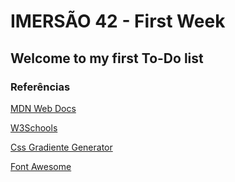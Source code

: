 # IMERSÃO 42 - First Week

## Welcome to my first To-Do list

### Referências

[MDN Web Docs](https://developer.mozilla.org/en-US/docs/Web/Web_Components)

[W3Schools](https://www.w3schools.com/)

[Css Gradiente Generator](https://cssgradient.io/)

[Font Awesome](https://fontawesome.com/)
